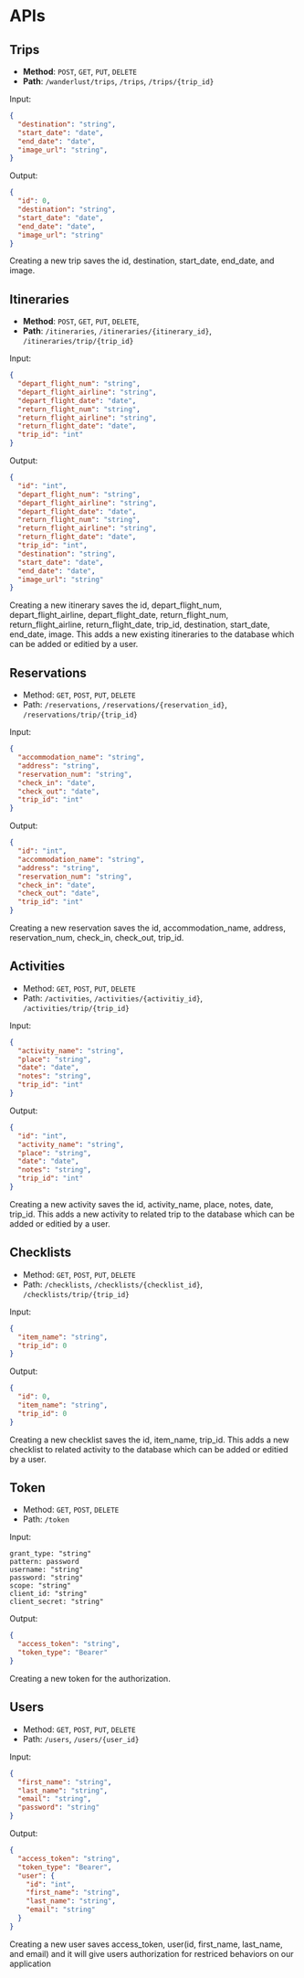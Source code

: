 # APIs

## Trips

- **Method**: `POST`, `GET`, `PUT`, `DELETE`
- **Path**: `/wanderlust/trips`, `/trips`, `/trips/{trip_id}`

Input:

```json
{
  "destination": "string",
  "start_date": "date",
  "end_date": "date",
  "image_url": "string",
}
```

Output:

```json
{
  "id": 0,
  "destination": "string",
  "start_date": "date",
  "end_date": "date",
  "image_url": "string"
}
```

Creating a new trip saves the id, destination, start_date, end_date, and image.


## Itineraries

- **Method**: `POST`, `GET`, `PUT`, `DELETE`,
- **Path**: `/itineraries`, `/itineraries/{itinerary_id}`, `/itineraries/trip/{trip_id}`

Input:

```json
{
  "depart_flight_num": "string",
  "depart_flight_airline": "string",
  "depart_flight_date": "date",
  "return_flight_num": "string",
  "return_flight_airline": "string",
  "return_flight_date": "date",
  "trip_id": "int"
}
```

Output:

```json
{
  "id": "int",
  "depart_flight_num": "string",
  "depart_flight_airline": "string",
  "depart_flight_date": "date",
  "return_flight_num": "string",
  "return_flight_airline": "string",
  "return_flight_date": "date",
  "trip_id": "int",
  "destination": "string",
  "start_date": "date",
  "end_date": "date",
  "image_url": "string"
}
```

Creating a new itinerary saves the id, depart_flight_num, depart_flight_airline, depart_flight_date, return_flight_num, return_flight_airline, return_flight_date, trip_id, destination, start_date, end_date, image. This adds a new existing itineraries to the database which can be added or editied by a user.

## Reservations

- Method: `GET`, `POST`, `PUT`, `DELETE`
- Path: `/reservations`, `/reservations/{reservation_id}`, `/reservations/trip/{trip_id}`

Input:

```json
{
  "accommodation_name": "string",
  "address": "string",
  "reservation_num": "string",
  "check_in": "date",
  "check_out": "date",
  "trip_id": "int"
}
```

Output:

```json
{
  "id": "int",
  "accommodation_name": "string",
  "address": "string",
  "reservation_num": "string",
  "check_in": "date",
  "check_out": "date",
  "trip_id": "int"
}
```

Creating a new reservation saves the id, accommodation_name, address, reservation_num, check_in, check_out, trip_id.

## Activities

- Method: `GET`, `POST`, `PUT`, `DELETE`
- Path: `/activities`, `/activities/{activitiy_id}`, `/activities/trip/{trip_id}`

Input:

```json
{
  "activity_name": "string",
  "place": "string",
  "date": "date",
  "notes": "string",
  "trip_id": "int"
}
```

Output:

```json
{
  "id": "int",
  "activity_name": "string",
  "place": "string",
  "date": "date",
  "notes": "string",
  "trip_id": "int"
}
```

Creating a new activity saves the id, activity_name, place, notes, date, trip_id.
This adds a new activity to related trip to the database which can be added or editied by a user.

## Checklists

- Method: `GET`, `POST`, `PUT`, `DELETE`
- Path: `/checklists`, `/checklists/{checklist_id}`, `/checklists/trip/{trip_id}`

Input:

```json
{
  "item_name": "string",
  "trip_id": 0
}
```

Output:

```json
{
  "id": 0,
  "item_name": "string",
  "trip_id": 0
}
```

Creating a new checklist saves the id, item_name, trip_id.
This adds a new checklist to related activity to the database which can be added or editied by a user.


## Token

- Method: `GET`, `POST`, `DELETE`
- Path: `/token`

Input:

```
grant_type: "string"
pattern: password
username: "string"
password: "string"
scope: "string"
client_id: "string"
client_secret: "string"
```

Output:

```json
{
  "access_token": "string",
  "token_type": "Bearer"
}
```

Creating a new token for the authorization.


## Users

- Method: `GET`, `POST`, `PUT`, `DELETE`
- Path: `/users`, `/users/{user_id}`

Input:

```json
{
  "first_name": "string",
  "last_name": "string",
  "email": "string",
  "password": "string"
}
```

Output:

```json
{
  "access_token": "string",
  "token_type": "Bearer",
  "user": {
    "id": "int",
    "first_name": "string",
    "last_name": "string",
    "email": "string"
  }
}
```

Creating a new user saves access_token, user(id, first_name, last_name, and email) and it will give users authorization for restriced behaviors on our application
